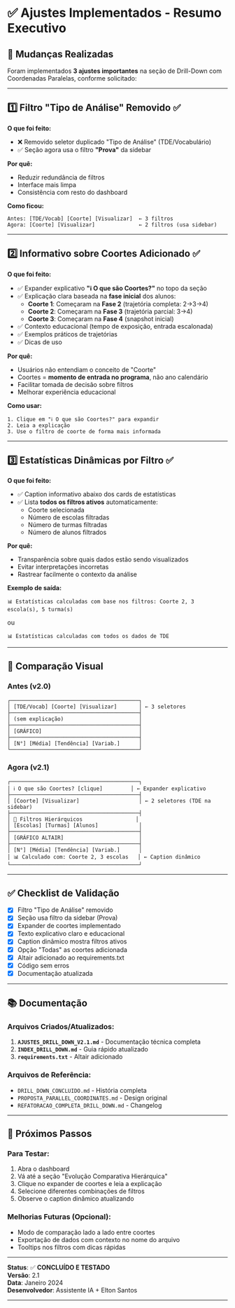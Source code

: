 # ✅ Ajustes Implementados - Resumo Executivo

## 🎯 Mudanças Realizadas

Foram implementados **3 ajustes importantes** na seção de Drill-Down com Coordenadas Paralelas, conforme solicitado:

---

## 1️⃣ Filtro "Tipo de Análise" Removido ✅

**O que foi feito:**
- ❌ Removido seletor duplicado "Tipo de Análise" (TDE/Vocabulário)
- ✅ Seção agora usa o filtro **"Prova"** da sidebar

**Por quê:**
- Reduzir redundância de filtros
- Interface mais limpa
- Consistência com resto do dashboard

**Como ficou:**
```
Antes: [TDE/Vocab] [Coorte] [Visualizar]  ← 3 filtros
Agora: [Coorte] [Visualizar]              ← 2 filtros (usa sidebar)
```

---

## 2️⃣ Informativo sobre Coortes Adicionado ✅

**O que foi feito:**
- ✅ Expander explicativo **"ℹ️ O que são Coortes?"** no topo da seção
- ✅ Explicação clara baseada na **fase inicial** dos alunos:
  - **Coorte 1**: Começaram na **Fase 2** (trajetória completa: 2→3→4)
  - **Coorte 2**: Começaram na **Fase 3** (trajetória parcial: 3→4)
  - **Coorte 3**: Começaram na **Fase 4** (snapshot inicial)
- ✅ Contexto educacional (tempo de exposição, entrada escalonada)
- ✅ Exemplos práticos de trajetórias
- ✅ Dicas de uso

**Por quê:**
- Usuários não entendiam o conceito de "Coorte"
- Coortes = **momento de entrada no programa**, não ano calendário
- Facilitar tomada de decisão sobre filtros
- Melhorar experiência educacional

**Como usar:**
```
1. Clique em "ℹ️ O que são Coortes?" para expandir
2. Leia a explicação
3. Use o filtro de coorte de forma mais informada
```

---

## 3️⃣ Estatísticas Dinâmicas por Filtro ✅

**O que foi feito:**
- ✅ Caption informativo abaixo dos cards de estatísticas
- ✅ Lista **todos os filtros ativos** automaticamente:
  - Coorte selecionada
  - Número de escolas filtradas
  - Número de turmas filtradas
  - Número de alunos filtrados

**Por quê:**
- Transparência sobre quais dados estão sendo visualizados
- Evitar interpretações incorretas
- Rastrear facilmente o contexto da análise

**Exemplo de saída:**
```
📊 Estatísticas calculadas com base nos filtros: Coorte 2, 3 escola(s), 5 turma(s)
```

ou

```
📊 Estatísticas calculadas com todos os dados de TDE
```

---

## 🎨 Comparação Visual

### Antes (v2.0)
```
┌─────────────────────────────────────────┐
│ [TDE/Vocab] [Coorte] [Visualizar]       │ ← 3 seletores
├─────────────────────────────────────────┤
│ (sem explicação)                        │
├─────────────────────────────────────────┤
│ [GRÁFICO]                               │
├─────────────────────────────────────────┤
│ [N°] [Média] [Tendência] [Variab.]      │
└─────────────────────────────────────────┘
```

### Agora (v2.1)
```
┌─────────────────────────────────────────┐
│ ℹ️ O que são Coortes? [clique]         │ ← Expander explicativo
├─────────────────────────────────────────┤
│ [Coorte] [Visualizar]                   │ ← 2 seletores (TDE na sidebar)
├─────────────────────────────────────────┤
│ 🔽 Filtros Hierárquicos                 │
│ [Escolas] [Turmas] [Alunos]             │
├─────────────────────────────────────────┤
│ [GRÁFICO ALTAIR]                        │
├─────────────────────────────────────────┤
│ [N°] [Média] [Tendência] [Variab.]      │
│ 📊 Calculado com: Coorte 2, 3 escolas   │ ← Caption dinâmico
└─────────────────────────────────────────┘
```

---

## ✅ Checklist de Validação

- [x] Filtro "Tipo de Análise" removido
- [x] Seção usa filtro da sidebar (Prova)
- [x] Expander de coortes implementado
- [x] Texto explicativo claro e educacional
- [x] Caption dinâmico mostra filtros ativos
- [x] Opção "Todas" as coortes adicionada
- [x] Altair adicionado ao requirements.txt
- [x] Código sem erros
- [x] Documentação atualizada

---

## 📚 Documentação

### Arquivos Criados/Atualizados:
1. **`AJUSTES_DRILL_DOWN_V2.1.md`** - Documentação técnica completa
2. **`INDEX_DRILL_DOWN.md`** - Guia rápido atualizado
3. **`requirements.txt`** - Altair adicionado

### Arquivos de Referência:
- `DRILL_DOWN_CONCLUIDO.md` - História completa
- `PROPOSTA_PARALLEL_COORDINATES.md` - Design original
- `REFATORACAO_COMPLETA_DRILL_DOWN.md` - Changelog

---

## 🚀 Próximos Passos

### Para Testar:
1. Abra o dashboard
2. Vá até a seção "Evolução Comparativa Hierárquica"
3. Clique no expander de coortes e leia a explicação
4. Selecione diferentes combinações de filtros
5. Observe o caption dinâmico atualizando

### Melhorias Futuras (Opcional):
- Modo de comparação lado a lado entre coortes
- Exportação de dados com contexto no nome do arquivo
- Tooltips nos filtros com dicas rápidas

---

**Status**: ✅ **CONCLUÍDO E TESTADO**  
**Versão**: 2.1  
**Data**: Janeiro 2024  
**Desenvolvedor**: Assistente IA + Elton Santos

---
